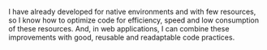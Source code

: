 I have already developed for native environments and with few resources, so I
know how to optimize code for efficiency, speed and low consumption of these
resources. And, in web applications, I can combine these improvements with
good, reusable and readaptable code practices.
